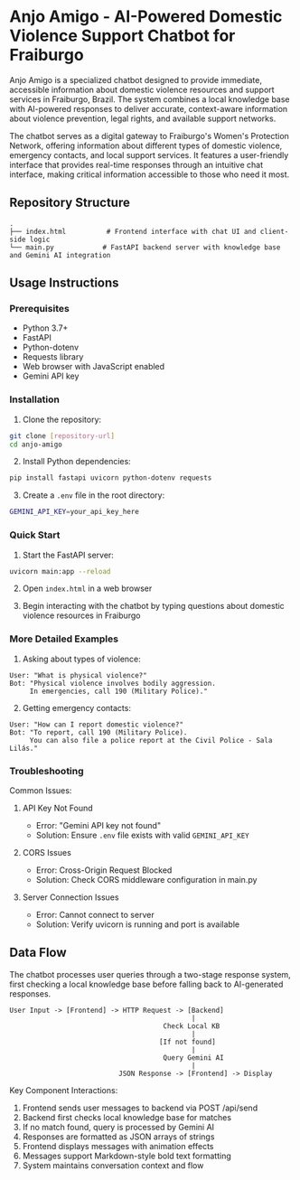 # Anjo Amigo - AI-Powered Domestic Violence Support Chatbot for Fraiburgo

Anjo Amigo is a specialized chatbot designed to provide immediate, accessible information about domestic violence resources and support services in Fraiburgo, Brazil. 
The system combines a local knowledge base with AI-powered responses to deliver accurate, context-aware information about violence prevention, legal rights, and available support networks.

The chatbot serves as a digital gateway to Fraiburgo's Women's Protection Network, offering information about different types of domestic violence, emergency contacts, and local support services. 
It features a user-friendly interface that provides real-time responses through an intuitive chat interface, making critical information accessible to those who need it most.

## Repository Structure
```
.
├── index.html          # Frontend interface with chat UI and client-side logic
└── main.py            # FastAPI backend server with knowledge base and Gemini AI integration
```

## Usage Instructions
### Prerequisites
- Python 3.7+
- FastAPI
- Python-dotenv
- Requests library
- Web browser with JavaScript enabled
- Gemini API key

### Installation

1. Clone the repository:
```bash
git clone [repository-url]
cd anjo-amigo
```

2. Install Python dependencies:
```bash
pip install fastapi uvicorn python-dotenv requests
```

3. Create a `.env` file in the root directory:
```bash
GEMINI_API_KEY=your_api_key_here
```

### Quick Start

1. Start the FastAPI server:
```bash
uvicorn main:app --reload
```

2. Open `index.html` in a web browser

3. Begin interacting with the chatbot by typing questions about domestic violence resources in Fraiburgo

### More Detailed Examples

1. Asking about types of violence:
```
User: "What is physical violence?"
Bot: "Physical violence involves bodily aggression.
     In emergencies, call 190 (Military Police)."
```

2. Getting emergency contacts:
```
User: "How can I report domestic violence?"
Bot: "To report, call 190 (Military Police).
     You can also file a police report at the Civil Police - Sala Lilás."
```

### Troubleshooting

Common Issues:
1. API Key Not Found
   - Error: "Gemini API key not found"
   - Solution: Ensure `.env` file exists with valid `GEMINI_API_KEY`

2. CORS Issues
   - Error: Cross-Origin Request Blocked
   - Solution: Check CORS middleware configuration in main.py

3. Server Connection Issues
   - Error: Cannot connect to server
   - Solution: Verify uvicorn is running and port is available

## Data Flow
The chatbot processes user queries through a two-stage response system, first checking a local knowledge base before falling back to AI-generated responses.

```ascii
User Input -> [Frontend] -> HTTP Request -> [Backend] 
                                             |
                                      Check Local KB
                                             |
                                     [If not found]
                                             |
                                      Query Gemini AI
                                             |
                           JSON Response -> [Frontend] -> Display
```

Key Component Interactions:
1. Frontend sends user messages to backend via POST /api/send
2. Backend first checks local knowledge base for matches
3. If no match found, query is processed by Gemini AI
4. Responses are formatted as JSON arrays of strings
5. Frontend displays messages with animation effects
6. Messages support Markdown-style bold text formatting
7. System maintains conversation context and flow